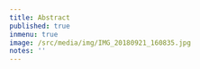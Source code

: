 ```yaml
---
title: Abstract
published: true
inmenu: true
image: /src/media/img/IMG_20180921_160835.jpg
notes: ''
---
```


